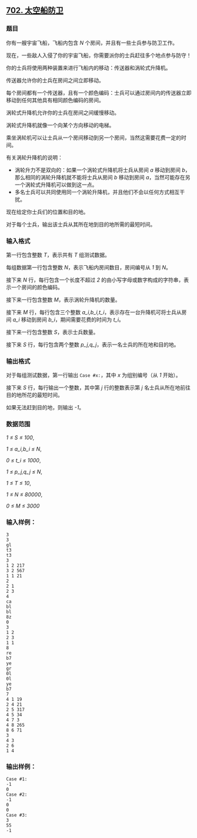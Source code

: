 ## [702. 太空船防卫](https://www.acwing.com/problem/content/704/)

### 题目

你有一艘宇宙飞船，飞船内包含 *N* 个房间，并且有一些士兵参与防卫工作。

现在，一些敌人入侵了你的宇宙飞船，你需要派你的士兵赶往多个地点参与防守！

你的士兵将使用两种装置来进行飞船内的移动：传送器和涡轮式升降机。

传送器允许你的士兵在房间之间立即移动。

每个房间都有一个传送器，且有一个颜色编码：士兵可以通过房间内的传送器立即移动到任何其他具有相同颜色编码的房间。

涡轮式升降机允许你的士兵在房间之间缓慢移动。

涡轮式升降机就像一个向某个方向移动的电梯。

乘坐涡轮机可以让士兵从一个房间移动到另一个房间，当然这需要花费一定的时间。

有关涡轮升降机的说明：

- 涡轮升力不是双向的：如果一个涡轮式升降机将士兵从房间 *a* 移动到房间 *b*，那么相同的涡轮升降机就不能将士兵从房间 *b* 移动到房间 *a*，当然可能存在另一个涡轮式升降机可以做到这一点。
- 多名士兵可以共同使用同一个涡轮升降机，并且他们不会以任何方式相互干扰。

现在给定你士兵们的位置和目的地。

对于每个士兵，输出该士兵从其所在地到目的地所需的最短时间。

### 输入格式

第一行包含整数 *T*，表示共有 *T* 组测试数据。

每组数据第一行包含整数 *N*，表示飞船内房间数目，房间编号从 *1* 到 *N*。

接下来 *N* 行，每行包含一个长度不超过 *2* 的由小写字母或数字构成的字符串，表示一个房间的颜色编码。

接下来一行包含整数 *M*，表示涡轮升降机的数量。

接下来 *M* 行，每行包含三个整数 *a_i,b_i,t_i*，表示存在一台升降机可将士兵从房间 *a_i* 移动到房间 *b_i*，期间需要花费的时间为 *t_i*。

接下来一行包含整数 *S*，表示士兵数量。

接下来 *S* 行，每行包含两个整数 *p_j,q_j*，表示一名士兵的所在地和目的地。

### 输出格式

对于每组测试数据，第一行输出 `Case #x:`，其中 *x* 为组别编号（从 *1* 开始）。

接下来 *S* 行，每行输出一个整数，其中第 *j* 行的整数表示第 *j* 名士兵从所在地前往目的地所花的最短时间。

如果无法赶到目的地，则输出 *-1*。

### 数据范围

*1 ≤ S ≤ 100*,

*1 ≤ a_i,b_i ≤ N*,

*0 ≤ t_i ≤ 1000*,

*1 ≤ p_j,q_j ≤ N*,

*1 ≤ T ≤ 10*,

*1 ≤ N ≤ 80000*,

*0 ≤ M ≤ 3000*

### 输入样例：

```
3
3
gl
t3
t3
3
1 2 217
3 2 567
1 1 21
2
2 1
2 3
4
ca
bl
bl
8z
0
3
1 2
2 3
1 1
8
re
b7
ye
gr
0l
0l
ye
b7
7
4 1 19
2 4 21
2 5 317
4 5 34
4 7 3
4 8 265
8 6 71
3
4 3
2 6
1 4
```

### 输出样例：

```
Case #1:
-1
0
Case #2:
-1
0
0
Case #3:
3
55
-1
```
